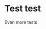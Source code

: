 <!DOCTYPE html>
<html lang="en">
  <head>
    <meta charset="UTF-8" />
  </head>
  <body>
    <h1>Test test</h1>
    <p>Even more tests</p>
  </body>
</html>
